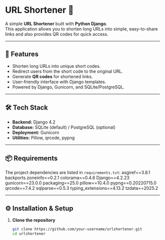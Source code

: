# URL Shortener 🔗

A simple **URL Shortener** built with **Python Django**.  
This application allows you to shorten long URLs into simple, easy-to-share links and also provides QR codes for quick access.  

---

## 🚀 Features
- Shorten long URLs into unique short codes.  
- Redirect users from the short code to the original URL.  
- Generate **QR codes** for shortened links.  
- User-friendly interface with Django templates.  
- Powered by Django, Gunicorn, and SQLite/PostgreSQL.  

---

## 🛠️ Tech Stack
- **Backend:** Django 4.2  
- **Database:** SQLite (default) / PostgreSQL (optional)  
- **Deployment:** Gunicorn  
- **Utilities:** Pillow, qrcode, pypng  

---

## 📦 Requirements

The project dependencies are listed in `requirements.txt`:
asgiref==3.8.1
backports.zoneinfo==0.2.1
colorama==0.4.6
Django==4.2.23
gunicorn==23.0.0
packaging==25.0
pillow==10.4.0
pypng==0.20220715.0
qrcode==7.4.2
sqlparse==0.5.3
typing_extensions==4.13.2
tzdata==2025.2

---

## ⚙️ Installation & Setup

1. **Clone the repository**
   ```bash
   git clone https://github.com/your-username/urlshortener.git
   cd urlshortener
